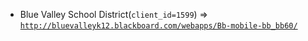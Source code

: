  - Blue Valley School District(`client_id=1599`) => [`http://bluevalleyk12.blackboard.com/webapps/Bb-mobile-bb_bb60/`](http://bluevalleyk12.blackboard.com/webapps/Bb-mobile-bb_bb60/)
